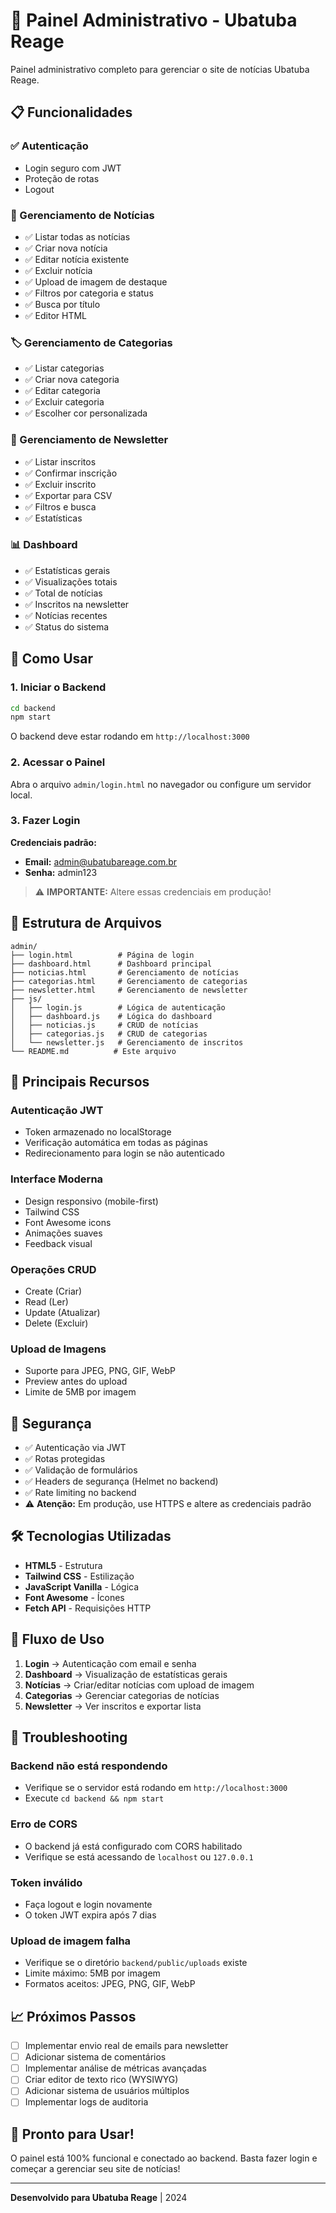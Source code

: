# 🎨 Painel Administrativo - Ubatuba Reage

Painel administrativo completo para gerenciar o site de notícias Ubatuba Reage.

## 📋 Funcionalidades

### ✅ Autenticação
- Login seguro com JWT
- Proteção de rotas
- Logout

### 📰 Gerenciamento de Notícias
- ✅ Listar todas as notícias
- ✅ Criar nova notícia
- ✅ Editar notícia existente
- ✅ Excluir notícia
- ✅ Upload de imagem de destaque
- ✅ Filtros por categoria e status
- ✅ Busca por título
- ✅ Editor HTML

### 🏷️ Gerenciamento de Categorias
- ✅ Listar categorias
- ✅ Criar nova categoria
- ✅ Editar categoria
- ✅ Excluir categoria
- ✅ Escolher cor personalizada

### 📧 Gerenciamento de Newsletter
- ✅ Listar inscritos
- ✅ Confirmar inscrição
- ✅ Excluir inscrito
- ✅ Exportar para CSV
- ✅ Filtros e busca
- ✅ Estatísticas

### 📊 Dashboard
- ✅ Estatísticas gerais
- ✅ Visualizações totais
- ✅ Total de notícias
- ✅ Inscritos na newsletter
- ✅ Notícias recentes
- ✅ Status do sistema

## 🚀 Como Usar

### 1. Iniciar o Backend

```bash
cd backend
npm start
```

O backend deve estar rodando em `http://localhost:3000`

### 2. Acessar o Painel

Abra o arquivo `admin/login.html` no navegador ou configure um servidor local.

### 3. Fazer Login

**Credenciais padrão:**
- **Email:** admin@ubatubareage.com.br
- **Senha:** admin123

> ⚠️ **IMPORTANTE:** Altere essas credenciais em produção!

## 📁 Estrutura de Arquivos

```
admin/
├── login.html          # Página de login
├── dashboard.html      # Dashboard principal
├── noticias.html       # Gerenciamento de notícias
├── categorias.html     # Gerenciamento de categorias
├── newsletter.html     # Gerenciamento de newsletter
├── js/
│   ├── login.js        # Lógica de autenticação
│   ├── dashboard.js    # Lógica do dashboard
│   ├── noticias.js     # CRUD de notícias
│   ├── categorias.js   # CRUD de categorias
│   └── newsletter.js   # Gerenciamento de inscritos
└── README.md          # Este arquivo
```

## 🎯 Principais Recursos

### Autenticação JWT
- Token armazenado no localStorage
- Verificação automática em todas as páginas
- Redirecionamento para login se não autenticado

### Interface Moderna
- Design responsivo (mobile-first)
- Tailwind CSS
- Font Awesome icons
- Animações suaves
- Feedback visual

### Operações CRUD
- Create (Criar)
- Read (Ler)
- Update (Atualizar)
- Delete (Excluir)

### Upload de Imagens
- Suporte para JPEG, PNG, GIF, WebP
- Preview antes do upload
- Limite de 5MB por imagem

## 🔐 Segurança

- ✅ Autenticação via JWT
- ✅ Rotas protegidas
- ✅ Validação de formulários
- ✅ Headers de segurança (Helmet no backend)
- ✅ Rate limiting no backend
- ⚠️ **Atenção:** Em produção, use HTTPS e altere as credenciais padrão

## 🛠️ Tecnologias Utilizadas

- **HTML5** - Estrutura
- **Tailwind CSS** - Estilização
- **JavaScript Vanilla** - Lógica
- **Font Awesome** - Ícones
- **Fetch API** - Requisições HTTP

## 📝 Fluxo de Uso

1. **Login** → Autenticação com email e senha
2. **Dashboard** → Visualização de estatísticas gerais
3. **Notícias** → Criar/editar notícias com upload de imagem
4. **Categorias** → Gerenciar categorias de notícias
5. **Newsletter** → Ver inscritos e exportar lista

## 🐛 Troubleshooting

### Backend não está respondendo
- Verifique se o servidor está rodando em `http://localhost:3000`
- Execute `cd backend && npm start`

### Erro de CORS
- O backend já está configurado com CORS habilitado
- Verifique se está acessando de `localhost` ou `127.0.0.1`

### Token inválido
- Faça logout e login novamente
- O token JWT expira após 7 dias

### Upload de imagem falha
- Verifique se o diretório `backend/public/uploads` existe
- Limite máximo: 5MB por imagem
- Formatos aceitos: JPEG, PNG, GIF, WebP

## 📈 Próximos Passos

- [ ] Implementar envio real de emails para newsletter
- [ ] Adicionar sistema de comentários
- [ ] Implementar análise de métricas avançadas
- [ ] Criar editor de texto rico (WYSIWYG)
- [ ] Adicionar sistema de usuários múltiplos
- [ ] Implementar logs de auditoria

## 🎉 Pronto para Usar!

O painel está 100% funcional e conectado ao backend. Basta fazer login e começar a gerenciar seu site de notícias!

---

**Desenvolvido para Ubatuba Reage** | 2024
